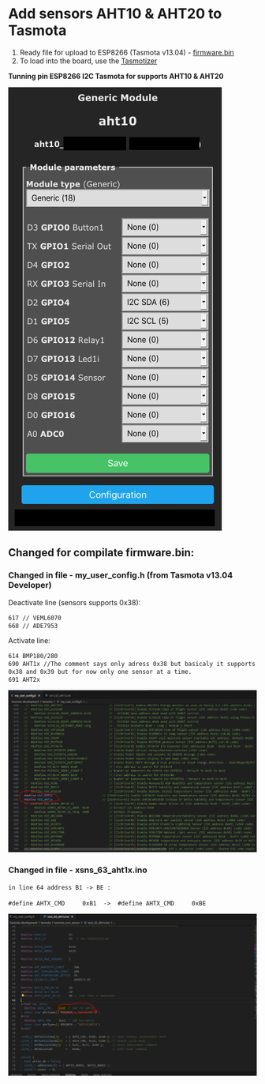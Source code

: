 # Add sensors AHT10 & AHT20 to Tasmota

1. Ready file for upload to ESP8266  (Tasmota v13.04)  - [firmware.bin](https://github.com/1638NimtE/Tasmota_AHT20/blob/main/firmware.bin)
2. To load into the board, use the [Tasmotizer](https://github.com/tasmota/tasmotizer)

**Tunning pin  ESP8266 I2C Tasmota for supports AHT10 & AHT20**

   ![plot](https://github.com/1638NimtE/Tasmota_AHT20/blob/main/PICS/AHT20_I2C_pin_Tasmota.png)
    
## Changed for compilate firmware.bin:

### Changed in file - my_user_config.h (from Tasmota v13.04 Developer)
    
Deactivate line (sensors supports 0x38):    
    
    617 // VEML6070    
    668 // ADE7953
 
Activate line:
    
    614 BMP180/280
    690 AHT1x //The comment says only adress 0x38 but basicaly it supports 0x38 and 0x39 but for now only one sensor at a time.
    691 AHT2x 
  ![plot](https://github.com/1638NimtE/Tasmota_AHT20/blob/main/PICS/01_my_user_config.h%20_active_%20AHT10%20AHT20.PNG)
  
### Changed in file - xsns_63_aht1x.ino

    in line 64 address B1 -> BE :

    #define AHTX_CMD     0xB1  ->  #define AHTX_CMD     0xBE
   ![plot](https://github.com/1638NimtE/Tasmota_AHT20/blob/main/PICS/02_%20xsns_63_aht1x_%20change%20address%20B1%20to%20BE.PNG)
